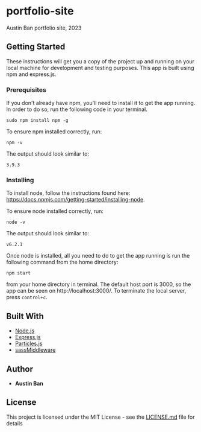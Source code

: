# portfolio-site
Austin Ban portfolio site, 2023

## Getting Started

These instructions will get you a copy of the project up and running on your local machine for development and testing purposes. This app is built using npm and express.js.

### Prerequisites

If you don't already have npm, you'll need to install it to get the app running. In order to do so, run the following code in your terminal.

```
sudo npm install npm -g
```

To ensure npm installed correctly, run:

```
npm -v
```

The output should look similar to:

```
3.9.3
```

### Installing

To install node, follow the instructions found here: https://docs.npmjs.com/getting-started/installing-node.

To ensure node installed correctly, run:

```
node -v
```

The output should look similar to:

```
v6.2.1
```

Once node is installed, all you need to do to get the app running is run the following command from the home directory:

```
npm start
```

from your home directory in terminal. The default host port is 3000, so the app can be seen on http://localhost:3000/. To terminate the local server, press `control+c`.

## Built With

* [Node.js](https://nodejs.org/en/)
* [Express.js](http://expressjs.com/)
* [Particles.js](http://vincentgarreau.com/particles.js/)
* [sassMiddleware](https://github.com/sass/node-sass-middleware)

## Author

* **Austin Ban**

## License

This project is licensed under the MIT License - see the [LICENSE.md](LICENSE.md) file for details
